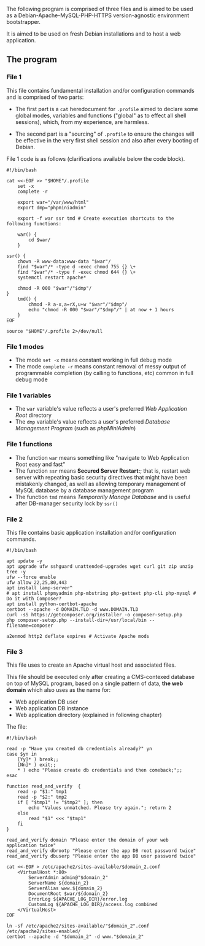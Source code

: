 The following program is comprised of three files and is aimed to be used as a Debian-Apache-MySQL-PHP-HTTPS version-agnostic environment bootstrapper.

It is aimed to be used on fresh Debian installations and to host a web application.

## The program

### File 1

This file contains fundamental installation and/or configuration commands and is comprised of two parts:

* The first part is a `cat` heredocument for `.profile` aimed to declare some global modes, variables and functions ("global" as to effect all shell sessions), which, from my experience, are harmless.

* The second part is a "sourcing" of `.profile` to ensure the changes will be effective in the very first shell session and also after every booting of Debian.

File 1 code is as follows (clarifications available below the code block).

    #!/bin/bash
    
    cat <<-EOF >> "$HOME"/.profile
    	set -x
    	complete -r
    
    	export war="/var/www/html"
    	export dmp="phpminiadmin"
    
    	export -f war ssr tmd # Create execution shortcuts to the following functions:
    
    	war() {
    		cd $war/
    	}
    	
	ssr() {
		chown -R www-data:www-data "$war"/
		find "$war"/* -type d -exec chmod 755 {} \+
		find "$war"/* -type f -exec chmod 644 {} \+
		systemctl restart apache*
  
		chmod -R 000 "$war"/"$dmp"/
	}
    	tmd() {
    		chmod -R a-x,a=rX,u+w "$war"/"$dmp"/
    		echo "chmod -R 000 "$war"/"$dmp"/" | at now + 1 hours
    	}
    EOF
    
    source "$HOME"/.profile 2>/dev/null

### File 1 modes

* The mode `set -x` means constant working in full debug mode
* The mode `complete -r` means constant removal of messy output of programmable completion (by calling to functions, etc) common in full debug mode

### File 1 variables

* The `war` variable's value reflects a user's preferred *Web Application Root* directory
* The `dmp` variable's value reflects a user's preferred *Database Management Program* (such as *phpMiniAdmin*)

### File 1 functions

* The function `war` means something like "navigate to Web Application Root easy and fast"<br>
* The function `ssr` means **Secured Server Restart:**; that is, restart web server with repeating basic security directives that might have been mistakenly changed, as well as allowing temporary management of MySQL database by a database management program<br>
* The function `tmd` means *Temporarily Manage Database* and is useful after DB-manager security lock by `ssr()`

### File 2

This file contains basic application installation and/or configuration commands.

    #!/bin/bash
    
    apt update -y
    apt upgrade ufw sshguard unattended-upgrades wget curl git zip unzip tree -y
    ufw --force enable
    ufw allow 22,25,80,443
    apt install lamp-server^
    # apt install phpmyadmin php-mbstring php-gettext php-cli php-mysql # Do it with Composer?
    apt install python-certbot-apache
    certbot --apache -d DOMAIN.TLD -d www.DOMAIN.TLD 
    curl -sS https://getcomposer.org/installer -o composer-setup.php
    php composer-setup.php --install-dir=/usr/local/bin --filename=composer
    
    a2enmod http2 deflate expires # Activate Apache mods

### File 3

This file uses to create an Apache virtual host and associated files.

This file should be executed only after creating a CMS-contexed database on top of MySQL program, based on a single pattern of data, **the web domain** which also uses as the name for:

* Web application DB user
* Web application DB instance
* Web application directory (explained in following chapter)

The file:

    #!/bin/bash
    
    read -p "Have you created db credentials already?" yn
    case $yn in
    	[Yy]* ) break;;
    	[Nn]* ) exit;;
    	* ) echo "Please create db credentials and then comeback;";;
    esac
    
    function read_and_verify  {
        read -p "$1:" tmp1
        read -p "$2:" tmp2
        if [ "$tmp1" != "$tmp2" ]; then
            echo "Values unmatched. Please try again."; return 2
        else
            read "$1" <<< "$tmp1"
        fi
    }
    
    read_and_verify domain "Please enter the domain of your web application twice" 
    read_and_verify dbrootp "Please enter the app DB root password twice" 
    read_and_verify dbuserp "Please enter the app DB user password twice"
    
    cat <<-EOF > /etc/apache2/sites-available/$domain_2.conf
    	<VirtualHost *:80>
    		ServerAdmin admin@"$domain_2"
    		ServerName ${domain_2}
    		ServerAlias www.${domain_2}
    		DocumentRoot $war/${domain_2}
    		ErrorLog ${APACHE_LOG_DIR}/error.log
    		CustomLog ${APACHE_LOG_DIR}/access.log combined
    	</VirtualHost>
    EOF
    
    ln -sf /etc/apache2/sites-available/"$domain_2".conf /etc/apache2/sites-enabled/
    certbot --apache -d "$domain_2" -d www."$domain_2"
